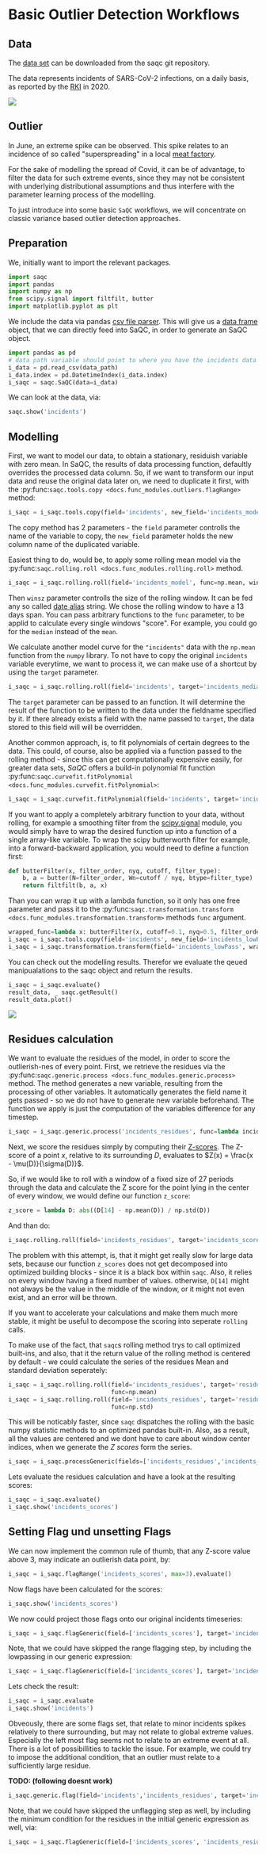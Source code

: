 # Basic Outlier Detection Workflows

## Data 

The [data set](https://git.ufz.de/rdm-software/saqc/-/blob/cookBux/sphinx-doc/ressources/data/incidentsLKG.csv) can be 
downloaded from the saqc git repository.

The data represents incidents of SARS-CoV-2 infections, on a daily basis, as reported by the 
[RKI](https://www.rki.de/DE/Home/homepage_node.html) in 2020. 

![](../ressources/images/cbooks_incidents1.png)

## Outlier

In June, an extreme spike can be observed. This spike relates to an incidence of so called "superspreading" in a local
[meat factory](https://www.heise.de/tp/features/Superspreader-bei-Toennies-identifiziert-4852400.html).
  
For the sake of modelling the spread of Covid, it can be of advantage, to filter the data for such extreme events, since
they may not be consistent with underlying distributional assumptions and thus interfere with the parameter learning 
process of the modelling.

To just introduce into some basic `SaQC` workflows, we will concentrate on classic variance based outlier detection approaches.

## Preparation
We, initially want to import the relevant packages. 

```python
import saqc
import pandas
import numpy as np
from scipy.signal import filtfilt, butter
import matplotlib.pyplot as plt
``` 

We include the data via pandas [csv file parser](https://pandas.pydata.org/docs/reference/api/pandas.read_csv.html). 
This will give us a [data frame](https://pandas.pydata.org/docs/reference/api/pandas.DataFrame.html) object, 
that we can directly feed into SaQC, in order to generate an SaQC object.

```python
import pandas as pd
# data path variable should point to where you have the incidents data set stored.
i_data = pd.read_csv(data_path)
i_data.index = pd.DatetimeIndex(i_data.index)
i_saqc = saqc.SaQC(data=i_data)
```

We can look at the data, via:

```python
saqc.show('incidents')
```

## Modelling

First, we want to model our data, to obtain a stationary, residuish variable with zero mean.
In SaQC, the results of data processing function, defaultly overrides the processed data column. 
So, if we want to transform our input data and reuse the original data later on, we need to duplicate 
it first, with the :py:func:`saqc.tools.copy <docs.func_modules.outliers.flagRange>` method:

```python
i_saqc = i_saqc.tools.copy(field='incidents', new_field='incidents_model')
```

The copy method has 2 parameters - the `field` parameter controlls the name of the variable to
copy, the `new_field` parameter holds the new column name of the duplicated variable. 

Easiest thing to do, would be, to apply some rolling mean
model via the :py:func:`saqc.rolling.roll <docs.func_modules.rolling.roll>` method.

```python
i_saqc = i_saqc.rolling.roll(field='incidents_model', func=np.mean, winsz='13D')
```

Then `winsz` parameter controlls the size of the rolling window. It can be fed any so called [date alias](https://pandas.pydata.org/pandas-docs/stable/user_guide/timeseries.html#offset-aliases) string. We chose the rolling window to have a 13 days span.
You can pass arbitrary functions to the `func` parameter, to be applid to calculate every single windows "score". For example, you could go for the `median` instead of the `mean`. 

We calculate another model curve for the `"incidents"` data with the `np.mean` function from the `numpy` library. To not have to copy the original `incidents` variable everytime, we want to process it, we can make use of a shortcut by using the `target` parameter.

```python
i_saqc = i_saqc.rolling.roll(field='incidents', target='incidents_median', func=np.median, winsz='13D')
```
The `target` parameter can be passed to an function. It will determine the result of the function to be written to the data under the fieldname specified by it. If there already exists a field with the name passed to `target`, the data stored to this field will will be overridden.

Another common approach, is, to fit polynomials of certain degrees to the data. This could, of course, also be applied 
via a function passed to the rolling method - since this can get computationally expensive easily, for greater data sets, *SaQC* offers a build-in polynomial fit function 
:py:func:`saqc.curvefit.fitPolynomial <docs.func_modules.curvefit.fitPolynomial>`:

```python
i_saqc = i_saqc.curvefit.fitPolynomial(field='incidents', target='incidents_polynomial', polydeg=2 ,winsz='13D')
```

If you want to apply a completely arbitrary function to your data, without rolling, for example
a smoothing filter from the [scipy.signal](https://docs.scipy.org/doc/scipy/reference/signal.html) 
module, you would simply have to wrap the desired function up into a function of a single
array-like variable. To wrap the scipy butterworth filter for example, into a forward-backward application,
you would need to define a function first:

```python
def butterFilter(x, filter_order, nyq, cutoff, filter_type):
    b, a = butter(N=filter_order, Wn=cutoff / nyq, btype=filter_type)
    return filtfilt(b, a, x)
```

Than you can wrap it up with a lambda function, so it only has one free parameter and pass it to the 
:py:func:`saqc.transformation.transform <docs.func_modules.transformation.transform>` 
methods `func` argument.

```python
wrapped_func=lambda x: butterFilter(x, cutoff=0.1, nyq=0.5, filter_order=2)
i_saqc = i_saqc.tools.copy(field='incidents', new_field='incidents_lowPass')
i_saqc = i_saqc.transformation.transform(field='incidents_lowPass', wrapped_func=func)
```

You can check out the modelling results. Therefor we evaluate the qeued manipualations to the saqc object and return the results.

```python
i_saqc = i_saqc.evaluate()
result_data, _ saqc.getResult()
result_data.plot()
```

![](../ressources/images/cbooks_incidents2.png)

## Residues calculation

We want to evaluate the residues of the model, in order to score the outlierish-nes of every point. 
First, we retrieve the residues via the :py:func:`saqc.generic.process <docs.func_modules.generic.process>` method.
The method generates a new variable, resulting from the processing of other variables. It automatically
generates the field name it gets passed - so we do not have to generate new variable beforehand. The function we apply 
is just the computation of the variables difference for any timestep.

```python
i_saqc = i_saqc.generic.process('incidents_residues', func=lambda incidents, incidents_model:incidents - incidents_model)
```

Next, we score the residues simply by computing their [Z-scores](https://en.wikipedia.org/wiki/Standard_score).
The Z-score of a point $`x`$, relative to its surrounding $`D`$, evaluates to $`Z(x) = \frac{x - \mu(D)}{\sigma(D)}`$.

So, if we would like to roll with a window of a fixed size of 27 periods through the data and calculate the Z score for the point lying in the center of every window, we would define our function `z_score`:

```python
z_score = lambda D: abs((D[14] - np.mean(D)) / np.std(D)) 
```

And than do:

```python
i_saqc.rolling.roll(field='incidents_residues', target='incidents_scores', func=z_scores, winsz='13D')
```

The problem with this attempt, is, that it might get really slow for large data sets, because our function `z_scores` does not get decomposed into optimized building blocks - since it is a black box within `saqc`. Also, it relies on every window having a fixed number of values. otherwise, `D[14]` might not always be the value in the middle of the window, or it might not even exist, and an error will be thrown. 

If you want to accelerate your calculations and make them much more stable, it might be useful to decompose the scoring into seperate `rolling` calls. 

To make use of the fact, that `saqc`s rolling method trys to call optimized built-ins, and also, that it the return value of the rolling method is centered by default - we could calculate the series of the residues Mean and standard deviation seperately: 

```python
i_saqc = i_saqc.rolling.roll(field='incidents_residues', target='residues_mean', winsz='27D', 
                             func=np.mean)
i_saqc = i_saqc.rolling.roll(field='incidents_residues', target='residues_std', winsz='27D', 
                             func=np.std)
```
This will be noticably faster, since `saqc` dispatches the rolling with the basic numpy statistic methods to an optimized pandas built-in.
Also, as a result, all the values are centered and we dont have to care about window center indices, when we generate the *Z scores* form the series. 

```python
i_saqc = i_saqc.processGeneric(fields=['incidents_residues','incidents_mean','incidents_std'], target='incidents_scores', func=lambda x,y,z: abs((x-y) / z))
```

Lets evaluate the residues calculation and have a look at the resulting scores:
```python
i_saqc = i_saqc.evaluate()
i_saqc.show('incidents_scores')
```


## Setting Flag und unsetting Flags

We can now implement the common rule of thumb, that any Z-score value above 3, may indicate an outlierish data point, by:

```python
i_saqc = i_saqc.flagRange('incidents_scores', max=3).evaluate()
```

Now flags have been calculated for the scores:

```python
i_saqc.show('incidents_scores')
```

We now could project those flags onto our original incidents timeseries:

```python
i_saqc = i_saqc.flagGeneric(field=['incidents_scores'], target='incidents', func=lambda x: isFlagged(x))
```

Note, that we could have skipped the range flagging step, by including the lowpassing in our generic expression:

```python
i_saqc = i_saqc.flagGeneric(field=['incidents_scores'], target='incidents', func=lambda x: x > 3)
```

Lets check the result:

```python
i_saqc = i_saqc.evaluate
i_saqc.show('incidents')
```

Obveously, there are some flags set, that relate to minor incidents spikes relatively to there surrounding, but may not relate to global extreme values. Especially the left most flag seems not to relate to an extreme event at all. There is a lot of possibillities to tackle the issue. For example, we could try to impose the additional condition, that an outlier must relate to a sufficiently large residue. 

**TODO: (following doesnt work)**
```python
i_saqc.generic.flag(field='incidents','incidents_residues', target='incidents', func=lambda x,y: isflagged(x) & (y < 200), flag=-np.inf)
```

Note, that we could have skipped the unflagging step as well, by including the minimum condition for the residues in the initial generic expression as well, via:

```python
i_saqc = i_saqc.flagGeneric(field=['incidents_scores', 'incidents_residues'], target='incidents', func=lambda x, y: (x > 3) & (y < 200))
```
